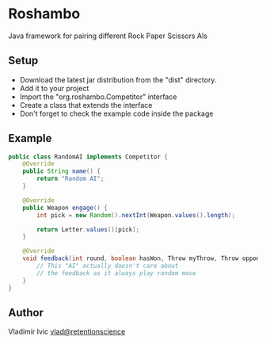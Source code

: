 Roshambo
========
Java framework for pairing different Rock Paper Scissors AIs

Setup
-----
* Download the latest jar distribution from the "dist" directory. 
* Add it to your project
* Import the "org.roshambo.Competitor" interface
* Create a class that extends the interface
* Don't forget to check the example code inside the package

Example
-------
```java
public class RandomAI implements Competitor {
    @Override
    public String name() {
        return "Random AI";
    }

    @Override
    public Weapon engage() {
        int pick = new Random().nextInt(Weapon.values().length);

        return Letter.values()[pick];
    }

    @Override
    void feedback(int round, boolean hasWon, Throw myThrow, Throw opponentThrow) {
        // This "AI" actually doesn't care about 
        // the feedback as it always play random move
    }
}
```

Author
------
Vladimir Ivic <vlad@retentionscience>
